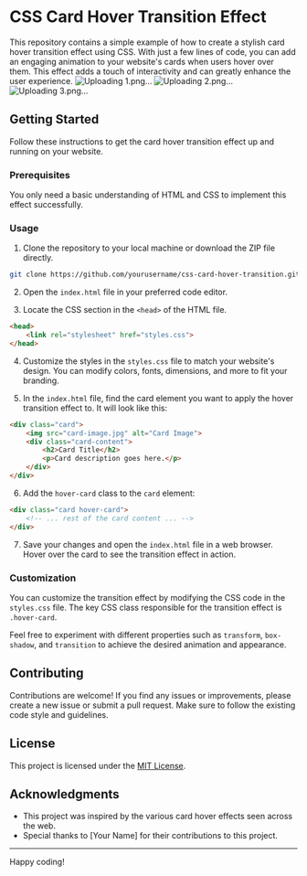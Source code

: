 # CSS Card Hover Transition Effect

This repository contains a simple example of how to create a stylish card hover transition effect using CSS. With just a few lines of code, you can add an engaging animation to your website's cards when users hover over them. This effect adds a touch of interactivity and can greatly enhance the user experience.
![Uploading 1.png…]()
![Uploading 2.png…]()
![Uploading 3.png…]()


## Getting Started

Follow these instructions to get the card hover transition effect up and running on your website.

### Prerequisites

You only need a basic understanding of HTML and CSS to implement this effect successfully.

### Usage

1. Clone the repository to your local machine or download the ZIP file directly.

```bash
git clone https://github.com/yourusername/css-card-hover-transition.git
```

2. Open the `index.html` file in your preferred code editor.

3. Locate the CSS section in the `<head>` of the HTML file.

```html
<head>
    <link rel="stylesheet" href="styles.css">
</head>
```

4. Customize the styles in the `styles.css` file to match your website's design. You can modify colors, fonts, dimensions, and more to fit your branding.

5. In the `index.html` file, find the card element you want to apply the hover transition effect to. It will look like this:

```html
<div class="card">
    <img src="card-image.jpg" alt="Card Image">
    <div class="card-content">
        <h2>Card Title</h2>
        <p>Card description goes here.</p>
    </div>
</div>
```

6. Add the `hover-card` class to the `card` element:

```html
<div class="card hover-card">
    <!-- ... rest of the card content ... -->
</div>
```

7. Save your changes and open the `index.html` file in a web browser. Hover over the card to see the transition effect in action.

### Customization

You can customize the transition effect by modifying the CSS code in the `styles.css` file. The key CSS class responsible for the transition effect is `.hover-card`.

Feel free to experiment with different properties such as `transform`, `box-shadow`, and `transition` to achieve the desired animation and appearance.

## Contributing

Contributions are welcome! If you find any issues or improvements, please create a new issue or submit a pull request. Make sure to follow the existing code style and guidelines.

## License

This project is licensed under the [MIT License](LICENSE).

## Acknowledgments

- This project was inspired by the various card hover effects seen across the web.
- Special thanks to [Your Name] for their contributions to this project.

---

Happy coding!
